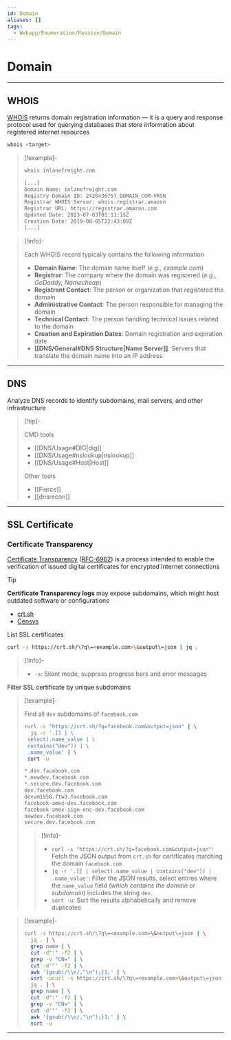 ```yaml
---
id: Domain
aliases: []
tags:
  - Webapp/Enumeration/Passive/Domain
---
```


# Domain

___

<!-- WHOIS {{{-->
## WHOIS

[WHOIS](https://en.wikipedia.org/wiki/WHOIS)
returns domain registration information —
it is a query and response protocol used for querying databases that store
information about registered internet resources

```sh
whois <target>
```

<!-- Example {{{-->
> [!example]-
>
> ```sh
> whois inlanefreight.com
> ```
> ```sh
> [...]
> Domain Name: inlanefreight.com
> Registry Domain ID: 2420436757_DOMAIN_COM-VRSN
> Registrar WHOIS Server: whois.registrar.amazon
> Registrar URL: https://registrar.amazon.com
> Updated Date: 2023-07-03T01:11:15Z
> Creation Date: 2019-08-05T22:43:09Z
> [...]
> ```
<!-- }}} -->

<!-- Info {{{-->
> [!info]-
>
> Each WHOIS record typically contains the following information
>
> - **Domain Name**: The domain name itself (*e.g., example.com*)
> - **Registrar**: The company where the domain was registered (*e.g., GoDaddy, Namecheap*)
> - **Registrant Contact**: The person or organization that registered the domain
> - **Administrative Contact**: The person responsible for managing the domain
> - **Technical Contact**: The person handling technical issues related to the domain
> - **Creation and Expiration Dates**: Domain registration and expiration date
> - **[[DNS/General#DNS Structure|Name Server]]**: Servers that translate the domain name into an IP address
<!-- }}} -->

___
<!-- }}} -->

<!-- DNS {{{-->
## DNS

Analyze DNS records to identify subdomains, mail servers,
and other infrastructure

<!-- Tip {{{-->
> [!tip]-
>
> CMD tools
>
> - [[DNS/Usage#DIG|dig]]
> - [[DNS/Usage#nslookup|nslookup]]
> - [[DNS/Usage#Host|Host]]
>
> Other tools
>
> - [[Fierce]]
> - [[dnsrecon]]
<!-- }}} -->

___
<!-- }}} -->

<!-- SSL Certificate {{{-->
## SSL Certificate

<!-- Certificate Transparency {{{-->
### Certificate Transparency

[Certificate Transparency](https://en.wikipedia.org/wiki/Certificate_Transparency)
([RFC-6962](https://datatracker.ietf.org/doc/html/rfc6962))
is a process intended to enable the verification of issued digital certificates
for encrypted Internet connections

> [!tip]
>
> **Certificate Transparency logs**
> may expose subdomains, which might host outdated software
> or configurations
>
> - [crt.sh](https://crt.sh)
> - [Censys](https://search.censys.io/)

List SSL certificates

```sh
curl -s https://crt.sh/\?q\=<example.com>\&output\=json | jq .
```

> [!info]-
>
> - `-s`: Silent mode, suppress progress bars and error messages

Filter SSL certificate by unique subdomains

<!-- Example {{{-->
> [!example]-
>
> Find all `dev` subdomains of `facebook.com`
>
> ```sh
> curl -s "https://crt.sh/?q=facebook.com&output=json" | \
>   jq -r '.[] | \
>  select(.name_value | \
>  contains("dev")) | \
>  .name_value' | \
>  sort -u
> ```
> ```sh
> *.dev.facebook.com
> *.newdev.facebook.com
> *.secure.dev.facebook.com
> dev.facebook.com
> devvm1958.ftw3.facebook.com
> facebook-amex-dev.facebook.com
> facebook-amex-sign-enc-dev.facebook.com
> newdev.facebook.com
> secure.dev.facebook.com
> ```
>
> > [!info]-
> >
> > - `curl -s "https://crt.sh/?q=facebook.com&output=json"`:
> >   Fetch the JSON output from `crt.sh` for certificates
> >   matching the domain `facebook.com`
> > - `jq -r '.[] | select(.name_value | contains("dev")) | .name_value'`:
> >   Filter the JSON results, select entries where the `name_value` field
> >   (*which contains the domain or subdomain*) includes the string
> >   `dev`.
> > - `sort -u`: Sort the results alphabetically and remove duplicates
<!-- }}} -->

<!-- Example {{{-->
> [!example]-
>
> ```sh
> curl -s https://crt.sh/\?q\=<example.com>\&output\=json | \
>   jq . | \
>   grep name | \
>   cut -d":" -f2 | \
>   grep -v "CN=" | \
>   cut -d'"' -f2 | \
>   awk '{gsub(/\\n/,"\n");}1;' | \
>   sort -ucurl -s https://crt.sh/\?q\=<example.com>\&output\=json | \
>   jq . | \
>   grep name | \
>   cut -d":" -f2 | \
>   grep -v "CN=" | \
>   cut -d'"' -f2 | \
>   awk '{gsub(/\\n/,"\n");}1;' | \
>   sort -u
> ```
<!-- }}} -->

___
<!-- }}} -->

<!-- }}} -->
